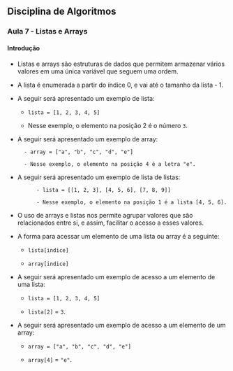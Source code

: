 ## Disciplina de Algoritmos

### Aula 7 - Listas e Arrays

#### Introdução

- Listas e arrays são estruturas de dados que permitem armazenar vários valores em uma única variável que seguem uma ordem.

- A lista é enumerada a partir do índice 0, e vai até o tamanho da lista - 1.

- A seguir será apresentado um exemplo de lista:

    - `lista = [1, 2, 3, 4, 5]`

    - Nesse exemplo, o elemento na posição 2 é o número `3`.

- A seguir será apresentado um exemplo de array:
    
        - array = ["a", "b", "c", "d", "e"]
    
        - Nesse exemplo, o elemento na posição 4 é a letra "e".

- A seguir será apresentado um exemplo de lista de listas:
    
            - lista = [[1, 2, 3], [4, 5, 6], [7, 8, 9]]
    
            - Nesse exemplo, o elemento na posição 1 é a lista [4, 5, 6].

- O uso de arrays e listas nos permite agrupar valores que são relacionados entre si, e assim, facilitar o acesso a esses valores.

- A forma para acessar um elemento de uma lista ou array é a seguinte:

    - `lista[indice]`

    - `array[indice]`

- A seguir será apresentado um exemplo de acesso a um elemento de uma lista:

    - `lista = [1, 2, 3, 4, 5]`

    - `lista[2]` = `3`.

- A seguir será apresentado um exemplo de acesso a um elemento de um array:
    
    - `array = ["a", "b", "c", "d", "e"]`
    
    - `array[4]` = `"e"`.